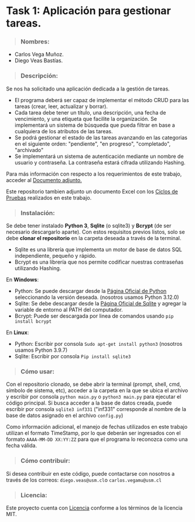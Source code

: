 # Task 1: Aplicación para gestionar tareas.

> ### Nombres: 
- Carlos Vega Muñoz.
- Diego Veas Bastías.


> ### Descripción:

 Se nos ha solicitado una aplicación dedicada a la gestión de tareas. 
 - El programa deberá ser capaz de implementar el método CRUD para las tareas (crear, leer, actualizar y borrar).
 - Cada tarea debe tener un título, una descripción, una fecha de vencimiento, y una etiqueta que facilite la organización. Se implementará un sistema de búsqueda que pueda filtrar en base a cualquiera de los atributos de las tareas.
 - Se podrá gestionar el estado de las tareas avanzando en las categorias en el siguiente orden: "pendiente", "en progreso", "completado", "archivado"
 - Se implementará un sistema de autenticación mediante un nombre de usuario y contraseña. La contraseña estará cifrada utilizando Hashing.
   
Para más información con respecto a los requerimientos de este trabajo, acceder al [Documento adjunto.](Tarea1-Requerimientos.docx)

Este repositorio tambien adjunto un documento Excel con los [Ciclos de Pruebas](Registro-Pruebas-T1-INF331.xlsx) realizados en este trabajo.
    
> ### Instalación:
  
Se debe tener instalado __Python 3__, __Sqlite__ (o sqlite3) y __Bcrypt__ (de ser necesario descargarlo aparte). Con estos requisitos previos listos, solo se debe __clonar el repositorio__ en la carpeta deseada a través de la terminal. 

- Sqlite es una librería que implementa un motor de base de datos SQL independiente, pequeño y rápido.
- Bcrypt es una librería que nos permite codificar nuestras contraseñas utilizando Hashing.

En __Windows__:

- Python: Se puede descargar desde la [Página Oficial de Python](https://www.python.org/downloads/) seleccionando la versión deseada. (nosotros usamos Python 3.12.0)
- Sqlite: Se debe descargar desde la [Página Oficial de Sqlite](https://www.sqlite.org/download.html) y agregar la variable de entorno al PATH del computador.
- Bcrypt: Puede ser descargada por linea de comandos usando `pip install bcrypt`
  
En __Linux__:

- Python: Escribir por consola `Sudo apt-get install python3` (nosotros usamos Python 3.9.7)
- Sqlite: Escribir por consola `Pip install sqlite3`

> ### Cómo usar:

Con el repositorio clonado, se debe abrir la terminal (prompt, shell, cmd, símbolo de sistema, etc), acceder a la carpeta en la que se ubica el archivo y escribir por consola `python main.py` o `python3 main.py` para ejecutar el código principal. Si busca acceder a la base de datos creada, puede escribir por consola `sqlite3 inf331` ("inf331" corresponde al nombre de la base de datos asignado en el archivo `config.py`)

Como información adicional, el manejo de fechas utilizados en este trabajo utilizan el formato TimeStamp, por lo que deberán ser ingresados con el formato `AAAA-MM-DD XX:YY:ZZ` para que el programa lo reconozca como una fecha válida.

> ### Cómo contribuir:

Si desea contribuir en este código, puede contactarse con nosotros a través de los correos: `diego.veas@usm.cl`o `carlos.vegamu@usm.cl`

> ### Licencia:

Este proyecto cuenta con [Licencia](LICENSE.txt) conforme a los términos de la licencia MIT. 

